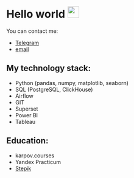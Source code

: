 <h1>Hello world <img src="https://media.giphy.com/media/hvRJCLFzcasrR4ia7z/giphy.gif" width="30px"/></h1>  
  
You can contact me: 
- [Telegram](https://t.me/jgd18)
- <a href="mailto:yanb1831@yandex.ru">email</a>

## My technology stack:

- Python (pandas, numpy, matplotlib, seaborn)
- SQL (PostgreSQL, ClickHouse)
- Airflow
- GIT
- Superset
- Power BI
- Tableau 

## Education:

- karpov.courses
- Yandex Practicum
- [Stepik](https://stepik.org/users/444753178)

<!---
yanb1831/yanb1831 is a ✨ special ✨ repository because its `README.md` (this file) appears on your GitHub profile.
You can click the Preview link to take a look at your changes.
--->
